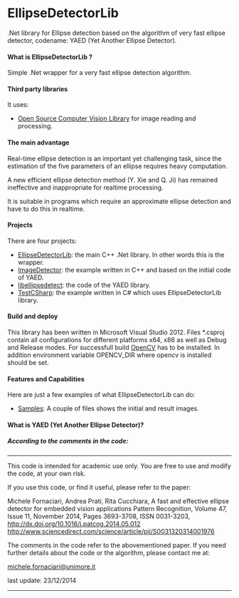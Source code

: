 # EllipseDetectorLib
.Net library for Ellipse detection based on the algorithm of very fast ellipse detector, codename: YAED (Yet Another Ellipse Detector).

#### What is EllipseDetectorLib ?
Simple .Net wrapper for a very fast ellipse detection algorithm.

#### Third party libraries

It uses:
* [Open Source Computer Vision Library](https://github.com/opencv/opencv) for image reading and processing.

#### The main advantage

Real-time ellipse detection is an important yet challenging task, since the estimation of the five parameters of an ellipse requires heavy computation.

A new efficient ellipse detection method (Y. Xie and Q. Ji) has remained ineffective and inappropriate for realtime processing.

It is suitable in programs which require an approximate ellipse detection and have to do this in realtime. 

#### Projects
There are four projects:
* [EllipseDetectorLib](EllipseDetectorLib/): the main C++ .Net library. In other words this is the wrapper.
* [ImageDetector](ImageDetector/): the example written in C++ and based on the initial code of YAED.
* [libellipsedetect](libellipsedetect/): the code of the YAED library.
* [TestCSharp](TestCSharp/): the example written in C# which uses EllipseDetectorLib library.

#### Build and deploy
This library has been written in Microsoft Visual Studio 2012. Files *.csproj contain all configurations for different platforms x64, x86 as well as Debug and Release modes.
For successfull build [OpenCV](https://github.com/opencv/opencv) has to be installed. In addition environment variable OPENCV_DIR where opencv is installed should be set.

#### Features and Capabilities
Here are just a few examples of what EllipseDetectorLib can do:
* [Samples](test-data/): A couple of files shows the initial and result images.

#### What is YAED (Yet Another Ellipse Detector)?

##### According to the comments in the code:
--------------------------------------------------------------
This code is intended for academic use only.
You are free to use and modify the code, at your own risk.

If you use this code, or find it useful, please refer to the paper:

Michele Fornaciari, Andrea Prati, Rita Cucchiara,
A fast and effective ellipse detector for embedded vision applications
Pattern Recognition, Volume 47, Issue 11, November 2014, Pages 3693-3708, ISSN 0031-3203,
http://dx.doi.org/10.1016/j.patcog.2014.05.012
http://www.sciencedirect.com/science/article/pii/S0031320314001976


The comments in the code refer to the abovementioned paper.
If you need further details about the code or the algorithm, please contact me at:

michele.fornaciari@unimore.it

last update: 23/12/2014

--------------------------------------------------------------
